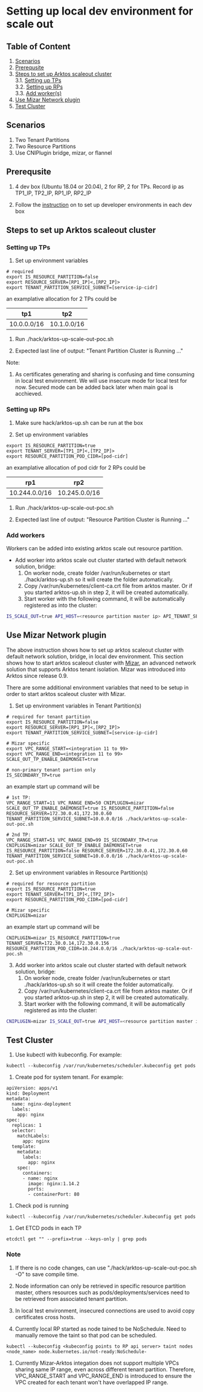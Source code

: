 # Setting up local dev environment for scale out

## Table of Content
1. [Scenarios](scale-out-local-dev-setup.md#scenarios)
2. [Prerequsite](scale-out-local-dev-setup.md#prereq)
3. [Steps to set up Arktos scaleout cluster](scale-out-local-dev-setup.md#steps)<br>
    3.1. [Setting up TPs](scale-out-local-dev-setup.md#steps-setup-tps)<br>
    3.2. [Setting up RPs](scale-out-local-dev-setup.md#steps-setup-rps)<br>
    3.3. [Add worker(s)](scale-out-local-dev-setup.md#add-worker)<br>
4. [Use Mizar Network plugin](scale-out-local-dev-setup.md#setup-mizar)
5. [Test Cluster](scale-out-local-dev-setup.md#test-cluster)

## Scenarios <a name="scenarios"></a>

1. Two Tenant Partitions
2. Two Resource Partitions
3. Use CNIPlugin bridge, mizar, or flannel 

## Prerequsite <a name="prereq"></a>

1. 4 dev box (Ubuntu 18.04 or 20.04), 2 for RP, 2 for TPs. Record ip as TP1_IP, TP2_IP, RP1_IP, RP2_IP

1. Follow the [instruction](setup-dev-env.md) on to set up developer environments in each dev box 

## Steps to set up Arktos scaleout cluster <a name="steps"></a>

### Setting up TPs <a name="steps-setup-tps"></a>
1. Set up environment variables

```
# required
export IS_RESOURCE_PARTITION=false
export RESOURCE_SERVER=[RP1_IP]<,[RP2_IP]>
export TENANT_PARTITION_SERVICE_SUBNET=[service-ip-cidr]
```

an examplative allocation for 2 TPs could be

| tp1 | tp2 |
| --- | --- |
| 10.0.0.0/16 | 10.1.0.0/16 |

1. Run ./hack/arktos-up-scale-out-poc.sh

1. Expected last line of output: "Tenant Partition Cluster is Running ..."

Note:

1. As certificates generating and sharing is confusing and time consuming in local test environment. We will use insecure mode for local test for now. Secured mode can be added back later when main goal is acchieved.

### Setting up RPs <a name="steps-setup-rps"></a>
1. Make sure hack/arktos-up.sh can be run at the box

1. Set up environment variables

```
export IS_RESOURCE_PARTITION=true
export TENANT_SERVER=[TP1_IP]<,[TP2_IP]>
export RESOURCE_PARTITION_POD_CIDR=[pod-cidr]
```

an examplative allocation of pod cidr for 2 RPs could be

| rp1 | rp2 |
| --- | --- |
| 10.244.0.0/16 | 10.245.0.0/16 |

1. Run ./hack/arktos-up-scale-out-poc.sh

1. Expected last line of output: "Resource Partition Cluster is Running ..."

### Add workers <a name="add-worker"></a>

Workers can be added into existing arktos scale out resource partition.
* Add worker into arktos scale out cluster started with default network solution, bridge:
  1. On worker node, create folder /var/run/kubernetes or start ./hack/arktos-up.sh so it will create the folder automatically.
  2. Copy /var/run/kubernetes/client-ca.crt file from arktos master. Or if you started arktos-up.sh in step 2, it will be created automatically.
  3. Start worker with the following command, it will be automatically registered as into the cluster:

```bash
IS_SCALE_OUT=true API_HOST=<resource partition master ip> API_TENANT_SERVER=<tenant partition ips separated by comma> ./hack/arktos-worker-up.sh
```

## Use Mizar Network plugin <a name="setup-mizar"></a>
The above instruction shows how to set up arktos scaleout cluster with default network solution, bridge, in local dev environment. This section
shows how to start arktos scaleout cluster with [Mizar](https://github.com/CentaurusInfra/mizar), an advanced network solution that supports Arktos 
tenant isolation. Mizar was introduced into Arktos since release 0.9.

There are some additional environment variables that need to be setup in order to start arktos scaleout cluster with Mizar.
1. Set up environment variables in Tenant Partition(s)
```
# required for tenant partition
export IS_RESOURCE_PARTITION=false
export RESOURCE_SERVER=[RP1_IP]<,[RP2_IP]>
export TENANT_PARTITION_SERVICE_SUBNET=[service-ip-cidr]

# Mizar specific
export VPC_RANGE_START=<integration 11 to 99>
export VPC_RANGE_END=<integration 11 to 99>
SCALE_OUT_TP_ENABLE_DAEMONSET=true

# non-primary tenant partion only
IS_SECONDARY_TP=true
```

an example start up command will be
```
# 1st TP:
VPC_RANGE_START=11 VPC_RANGE_END=50 CNIPLUGIN=mizar SCALE_OUT_TP_ENABLE_DAEMONSET=true IS_RESOURCE_PARTITION=false RESOURCE_SERVER=172.30.0.41,172.30.0.60 TENANT_PARTITION_SERVICE_SUBNET=10.0.0.0/16 ./hack/arktos-up-scale-out-poc.sh

# 2nd TP:
VPC_RANGE_START=51 VPC_RANGE_END=99 IS_SECONDARY_TP=true CNIPLUGIN=mizar SCALE_OUT_TP_ENABLE_DAEMONSET=true IS_RESOURCE_PARTITION=false RESOURCE_SERVER=172.30.0.41,172.30.0.60 TENANT_PARTITION_SERVICE_SUBNET=10.0.0.0/16 ./hack/arktos-up-scale-out-poc.sh
```

2. Set up environment variables in Resource Partition(s)
```
# required for resource partition
export IS_RESOURCE_PARTITION=true
export TENANT_SERVER=[TP1_IP]<,[TP2_IP]>
export RESOURCE_PARTITION_POD_CIDR=[pod-cidr]

# Mizar specific
CNIPLUGIN=mizar 
```

an example start up command will be
```
CNIPLUGIN=mizar IS_RESOURCE_PARTITION=true TENANT_SERVER=172.30.0.14,172.30.0.156 RESOURCE_PARTITION_POD_CIDR=10.244.0.0/16 ./hack/arktos-up-scale-out-poc.sh
```

3. Add worker into arktos scale out cluster started with default network solution, bridge:
    1. On worker node, create folder /var/run/kubernetes or start ./hack/arktos-up.sh so it will create the folder automatically.
    2. Copy /var/run/kubernetes/client-ca.crt file from arktos master. Or if you started arktos-up.sh in step 2, it will be created automatically.
    3. Start worker with the following command, it will be automatically registered as into the cluster:
```bash
CNIPLUGIN=mizar IS_SCALE_OUT=true API_HOST=<resource partition master ip> API_TENANT_SERVER=<tenant partition ips separated by comma> ./hack/arktos-worker-up.sh
```

## Test Cluster <a name="test-cluster"></a>

1. Use kubectl with kubeconfig. For example:

```
kubectl --kubeconfig /var/run/kubernetes/scheduler.kubeconfig get pods
```

1. Create pod for system tenant. For example:
```
apiVersion: apps/v1
kind: Deployment
metadata:
  name: nginx-deployment
  labels:
    app: nginx
spec:
  replicas: 1
  selector:
    matchLabels:
      app: nginx
  template:
    metadata:
      labels:
        app: nginx
    spec:
      containers:
      - name: nginx
        image: nginx:1.14.2
        ports:
        - containerPort: 80
```

1. Check pod is running

```
kubectl --kubeconfig /var/run/kubernetes/scheduler.kubeconfig get pods
```

1. Get ETCD pods in each TP
```
etcdctl get "" --prefix=true --keys-only | grep pods
```

### Note
1. If there is no code changes, can use "./hack/arktos-up-scale-out-poc.sh -O" to save compile time.

1. Node information can only be retrieved in specific resource partition master, others resources such as pods/deployments/services need to be retrieved from associated tenant partition. 

1. In local test environment, insecured connections are used to avoid copy certificates cross hosts.

1. Currently local RP started as node tained to be NoSchedule. Need to manually remove the taint so that pod can be scheduled.
```
kubectl --kubeconfig <kubeconfig points to RP api server> taint nodes <node_name> node.kubernetes.io/not-ready:NoSchedule-
``` 

1. Currently Mizar-Arktos integation does not support multiple VPCs sharing same IP range, even across different tenant partition. Therefore, VPC_RANGE_START and VPC_RANGE_END
is introduced to ensure the VPC created for each tenant won't have overlapped IP range.
